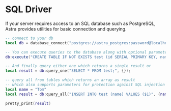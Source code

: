# SQL Driver

If your server requires access to an SQL database such as PostgreSQL, Astra provides utilities for basic connection and querying.

```lua
-- connect to your db
local db = database_connect("postgres://astra_postgres:password@localhost/astr_database")

-- You can execute queries to the database along with optional parameters
db:execute("CREATE TABLE IF NOT EXISTS test (id SERIAL PRIMARY KEY, name TEXT)", {});

-- And finally query either one which returns a single result or
local result = db:query_one("SELECT * FROM test;", {});

-- query all from tables which returns an array as result
-- which also supports parameters for protection against SQL injection attacks
local name = "Tom"
local result = db:query_all("INSERT INTO test (name) VALUES ($1)", {name});

pretty_print(result)
```
